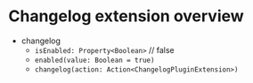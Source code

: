 # Changelog extension overview

- changelog
    - `isEnabled: Property<Boolean>` // false
    - `enabled(value: Boolean = true)`
    - `changelog(action: Action<ChangelogPluginExtension>)`
